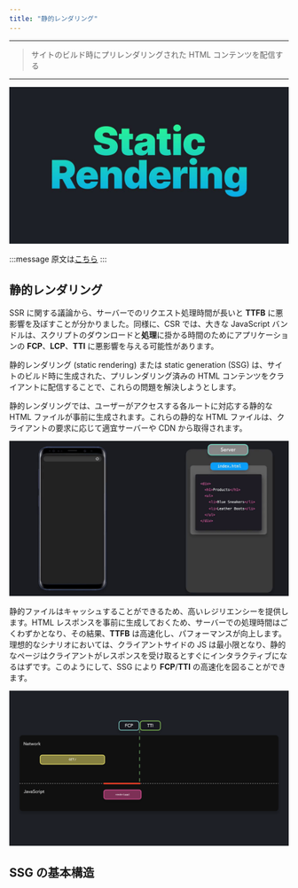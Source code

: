 ```yaml
---
title: "静的レンダリング"
---
```


---

> サイトのビルド時にプリレンダリングされた HTML コンテンツを配信する

---

![](/images/learning-patterns/static-rendering-1280w.jpg)

:::message
原文は[こちら]()
:::

## 静的レンダリング

SSR に関する議論から、サーバーでのリクエスト処理時間が長いと **TTFB** に悪影響を及ぼすことが分かりました。同様に、CSR では、大きな JavaScript バンドルは、スクリプトのダウンロードと**処理**に掛かる時間のためにアプリケーションの **FCP**、**LCP**、**TTI** に悪影響を与える可能性があります。

静的レンダリング (static rendering) または static generation (SSG) は、サイトのビルド時に生成された、プリレンダリング済みの HTML コンテンツをクライアントに配信することで、これらの問題を解決しようとします。

静的レンダリングでは、ユーザーがアクセスする各ルートに対応する静的な HTML ファイルが事前に生成されます。これらの静的な HTML ファイルは、クライアントの要求に応じて適宜サーバーや CDN から取得されます。

![](https://github.com/morinokami/zenn-docs/raw/master/images/learning-patterns/static-rendering-1.mov.gif)

静的ファイルはキャッシュすることができるため、高いレジリエンシーを提供します。HTML レスポンスを事前に生成しておくため、サーバーでの処理時間はごくわずかとなり、その結果、**TTFB** は高速化し、パフォーマンスが向上します。理想的なシナリオにおいては、クライアントサイドの JS は最小限となり、静的なページはクライアントがレスポンスを受け取るとすぐにインタラクティブになるはずです。このようにして、SSG により **FCP**/**TTI** の高速化を図ることができます。

![](/images/learning-patterns/static-rendering-1.png)

## SSG の基本構造
